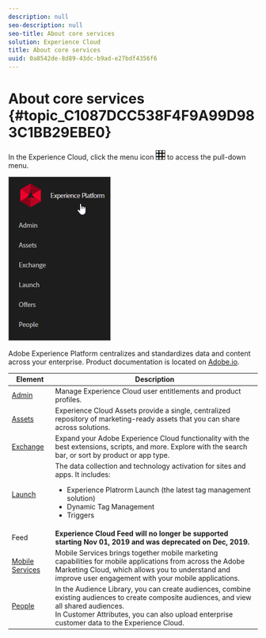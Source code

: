```yaml
---
description: null
seo-description: null
seo-title: About core services
solution: Experience Cloud
title: About core services
uuid: 0a8542de-8d89-43dc-b9ad-e27bdf4356f6
---
```


# About core services {#topic_C1087DCC538F4F9A99D983C1BB29EBE0}

In the Experience Cloud, click the menu icon  ![](assets/menu-icon.png) to access the pull-down menu. 

![](assets/experience-cloud-core-services.png) 

Adobe Experience Platform centralizes and standardizes data and content across your enterprise. Product documentation is located on [Adobe.io](https://www.adobe.io/apis/experienceplatform/home/services.html).

| Element | Description |
|--- |--- |
|[Admin](admin-getting-started/admin-getting-started.md)|Manage Experience Cloud user entitlements and product profiles.|
|[Assets](experience-cloud-assets/experience-cloud-assets.md)|Experience Cloud Assets provide a single, centralized repository of marketing-ready assets that you can share across solutions.|
|[Exchange](https://experiencecloud.adobeexchange.com/)|Expand your Adobe Experience Cloud functionality with the best extensions, scripts, and more. Explore with the search bar, or sort by product or app type.|
|[Launch](activation/activation.md)|The data collection and technology activation for sites and apps. It includes:<ul><li>Experience Platrorm Launch (the latest tag management solution)</li><li>Dynamic Tag Management</li><li>Triggers</li></ul>|
|Feed|**Experience Cloud Feed will no longer be supported starting Nov 01, 2019 and was deprecated on Dec, 2019.**|
|[Mobile Services](https://docs.adobe.com/content/help/en/mobile-services/using/home.html)|Mobile Services brings together mobile marketing capabilities for mobile applications from across the Adobe Marketing Cloud, which allows you to understand and improve user engagement with your mobile applications.|
|[People](audience-library/audience-library.md)|In the Audience Library, you can create audiences, combine existing audiences to create composite audiences, and view all shared audiences.<br>In Customer Attributes, you can also upload enterprise customer data to the Experience Cloud.|
